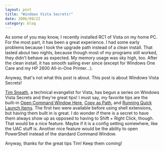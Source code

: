 ```yaml
---
layout: post
title: "Windows Vista Secrets!"
date: 2006/09/22
category: blog
---
```


As some of you may know, I recently installed RC1 of Vista on my home PC. For the most part, it has been a great experience. I had some early problems because I took the upgrade path instead of a clean install. That lasted about two nights, because though most of my programs still worked, they didn't behave as expected. My memory usage was sky high, too. After the clean install, it has smooth sailing ever since (except for Windows One Care and my HP 2600 All-in-One Printer...).

Anyway, that's not what this post is about. This post is about Windows Vista Secrets!

[Tim Sneath](http://blogs.msdn.com/tims/), a technical evangelist for Vista, has begun a series on Windows Vista Secrets and they're great tips! I must say, my favorite tips are the built-in [Open Command Window Here](http://blogs.msdn.com/tims/archive/2006/09/18/761092.aspx), [Copy as Path](http://blogs.msdn.com/tims/archive/2006/09/18/761096.aspx), and [Running Quick Launch Items](http://blogs.msdn.com/tims/archive/2006/09/20/763946.aspx). The first two were available before using shell extensions, but having them built in is great. I do wonder if there is a secret to have them always show up as opposed to having to Shift + Right Click, though. That would be a nice feature. Maybe if it is a config setting somewhere, like the UAC stuff is. Another nice feature would be the ability to open PowerShell instead of the standard Command Window.

Anyway, thanks for the great tips Tim! Keep them coming!


